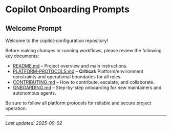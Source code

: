 # Copilot Onboarding Prompts

## Welcome Prompt

Welcome to the copilot-configuration repository!

Before making changes or running workflows, please review the following key documents:

- [README.md](./README.md) – Project overview and main instructions.
- [PLATFORM-PROTOCOLS.md](./PLATFORM-PROTOCOLS.md) – **Critical:** Platform/environment constraints and operational boundaries for all roles.
- [CONTRIBUTING.md](./CONTRIBUTING.md) – How to contribute, escalate, and collaborate.
- [ONBOARDING.md](./ONBOARDING.md) – Step-by-step onboarding for new maintainers and autonomous agents.

Be sure to follow all platform protocols for reliable and secure project operation.

---

_Last updated: 2025-09-02_